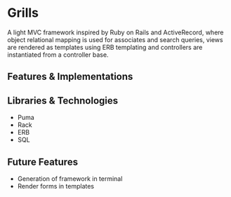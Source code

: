 # Grills

A light MVC framework inspired by Ruby on Rails and ActiveRecord,
where object relational mapping is used for associates and search queries,
views are rendered as templates using ERB templating and controllers are
instantiated from a controller base.

## Features & Implementations

## Libraries & Technologies
* Puma
* Rack
* ERB
* SQL

## Future Features
* Generation of framework in terminal
* Render forms in templates
